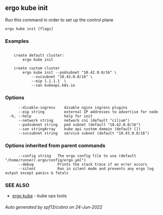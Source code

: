 ## ergo kube init

Run this command in order to set up the control plane

```
ergo kube init [flags]
```

### Examples

```

	create default cluster:
		ergo kube init

	create custom cluster
		ergo kube init --podsubnet "10.42.0.0/16" \
 			--svcsubnet "10.43.0.0/16" \
			--eip 1.1.1.1  \
			--san kubeapi.k8s.io

```

### Options

```
      --disable-ingress    disable nginx ingress plugins
      --eip string         external IP addresses to advertise for node
  -h, --help               help for init
      --network string     network cni (default "cilium")
      --podsubnet string   pod subnet (default "10.42.0.0/16")
      --san stringArray    kube api custom domain (default [])
      --svcsubnet string   service subnet (default "10.43.0.0/16")
```

### Options inherited from parent commands

```
      --config string   The ergo config file to use (default "/home/runner/.ergo/config/ergo.yml")
      --debug           Prints the stack trace if an error occurs
      --silent          Run in silent mode and prevents any ergo log output except panics & fatals
```

### SEE ALSO

* [ergo kube](ergo_kube.md)	 - kube ops tools

###### Auto generated by spf13/cobra on 24-Jun-2022
